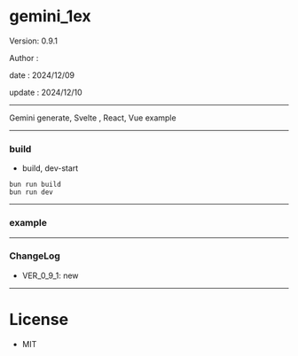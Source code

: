﻿# gemini_1ex

 Version: 0.9.1

 Author :
 
 date : 2024/12/09

 update : 2024/12/10 

***

Gemini generate, Svelte , React, Vue example

***
### build

* build, dev-start

```
bun run build
bun run dev
```

***
### example

***
### ChangeLog

* VER_0_9_1: new

*** 
# License

* MIT

